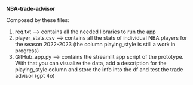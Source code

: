 **NBA-trade-advisor**

Composed by these files:

1. req.txt --> contains all the needed libraries to run the app
2. player_stats.csv --> contains all the stats of individual NBA players for the season 2022-2023 (the column playing_style is still a work in progress)
3. GitHub_app.py --> contains the streamlit app script of the prototype. With that you can visualize the data, add a description for the playing_style column and store the info into the df and test the trade advisor (gpt 4o)



